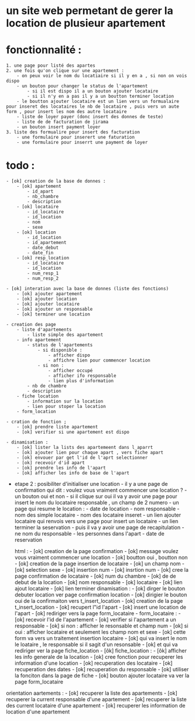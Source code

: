 # un site web permetant de gerer la location de plusieur apartement

# fonctionnalité :

    1. une page pour listé des apartes
    2. une fois qu'on clique sur une apartement :
        - on peux voir le nom du locatiaire si il y en a , si non on vois dispo
        - un bouton pour changer le status de l'apartement
            - si il est dispo il a un bouton ajouter locataire
            - si il n'y en a pas il y a un boutton terminer location
        - le boutton ajouter locataire est un lien vers un formualaire pour inseret des locataires le nb de locataire , puis vers un aute form , pour insert les nom des autre locataire
        - liste de loyer payer (donc insert des donnes de teste)
        - liste de de facturation de jirama
        - un bouton insert payment loyer
    3. liste des formualire pour insert des facturation
        - une formulaire pour inserert une faturation
        - une formulaire pour inserrt une payment de loyer

# todo :

    - [ok] creation de la base de donnes :
        - [ok] apartement
            - id_apart
            - nb_chambre
            - description
        - [ok] locataire
            - id_locataire
            - id_location
            - nom
            - sexe
        - [ok] location
            - id_location
            - id_apartement
            - date_debut
            - date_fin
        - [ok] resp_location
            - id_locataire
            - id_location
            - num_resp_1
            - num_resp_2

    - [ok] interation avec la base de donnes (liste des fonctions)
        - [ok] ajouter apartement
        - [ok] ajouter location
        - [ok] ajouter locataire
        - [ok] ajouter un responsable
        - [ok] terminer une location

    - creation des page 
        - liste d'apartements
            - liste simple des apartement
        - info apartement
            - status de l'apartements
                - si disponible :
                    - afficher dispo
                    - affichre lien pour commencer location
                - si non :
                    - afficher occupé
                    - afficher ifo responsable
                    - lien plus d'information
            - nb de chambre
            - description
        - fiche location
            - information sur la location
            - lien pour stoper la location
        - form_location

    - cration de fonction ;
        - [ok] prendre liste apartement
        - [ok] verifier si une apartement est dispo
    
    - dinamisation :
        - [ok] lister la lists des apartemeent dans l_aparrt
        - [ok] ajouter lien pour chaque apart , vers fiche apart
        - [ok] envouer par get l'id de l'aprt selectionner
        - [ok] recevoir d'id apart 
        - [ok] prendre les info de l'apart
        - [ok] afficher les info de base de l'apart 

- etape 2 :
    posibiliter d'initialiser une location 
        - il y a une page de confirmation qui dit : voulez vous vraiment commencer une location ?
        - un bouton oui et non
        - si il clique sur oui il va y avoir une page pour insert le nom du locataire responsable , un champ de  2 numero
        - un page qui resume le location  :
            - date de location
            - nom responsable
            - nom des simple locataire
            - nom des locataire inseret
        - un lien ajouter locataire qui renvois vers une page pour insert un locataire 
        - un lien terminer la seservation
        - puis il va y avoir une page de recapitulation
            - ne nom du responsable 
            - les personnes dans l'apart
            - date de reservation

    html :
        - [ok] creation de la page confirmation
            - [ok] message voulez vous vraiment commencer une location
            - [ok] boutton oui , boutton non
        - [ok] creation de la page insertion de locataire
            - [ok] un champ nom
            - [ok] selection sexe
            - [ok] insertion num 
            - [ok] insrtion num
        - [ok] cree la page confirmation de locataire
            - [ok] num du chambre 
            - [ok] de de debut de la location
            - [ok] nom responsable
            - [ok] locataire
            - [ok] lien ajout locataire 
            - [ok] lien terminer
    dinamisation :
        - [ok] dirger le bouton debuter location ver page confirmation location 
        - [ok] dirigier le bouton oui de la confirmaiton vers t_insert_location
        - [ok] creation de la page t_insert_location
            - [ok] recupert l"id l'apart
            - [ok] insert une location de l'apart
            - [ok] rediriger vers la page form_locataire
        - form_locataire :
            - [ok] recevoir l'id de l'apartement
            - [ok] verifier si l'apartement a un responsable
                - [ok] si non : afficher le resonsable et champ num
                - [ok] si oui : afficher locataire et seulement les champ nom et sexe
            - [ok] cette form va vers un traitement insertion locataire
            - [ok] qui va insert le nom le loataire , le responsable si il sagit d'un resonsable
            - [ok] et qui va rediriger ver la page fiche_location 
        - [ôk] fiche_location :
            - [ôk] afficher les info generale de la location
                - [ok] cree fonction pour recuperer les information d'une location
                    - [ok] recuperation des locataire
                    - [ok] recuperation des dates 
                    - [ok] recuperation du responsable
                - [ok] utiliser la fonciton dans la page de fiche 
            - [ok] bouton ajouter locataire va ver la page form_locataire



orientation aartements :
    - [ok] recuperer la liste des apartements
    - [ok] recuperer la current responsable d'une apartement 
    - [ok] recuperer la liste des current locataire d'une apartement
    - [ok] recuperer les information de location d'une apartement

